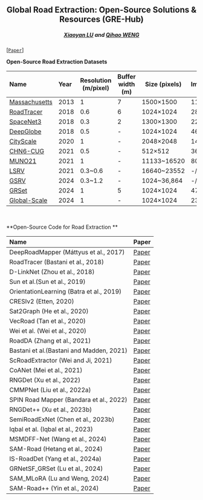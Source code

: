 <h2 align="center">Global Road Extraction: Open-Source Solutions & Resources (GRE-Hub)</h2>

<h5 align="center"> <a href="https://scholar.google.com/citations?user=MDA37NMAAAAJ&hl=zh-CN">Xiaoyan LU</a> and
<a href="https://scholar.google.com/citations?user=SbbCxE8AAAAJ&hl=zh-CN">Qihao WENG</a></h5>

[[`Paper`]()] 


**Open-Source Road Extraction Datasets**

| Name                                                                                  | Year    | Resolution (m/pixel)| Buffer width (m) | Size (pixels) | Images(train/val/test) | Paper                                                                            |
|:--------------------------------------------------------------------------------------|:--------|---------------------|------------------|--------------|------------------------|----------------------------------------------------------------------------------|
| [Massachusetts](https://www.cs.toronto.edu/~vmnih/data/)                              | 2013    | 1                   | 7                | 1500×1500    | 1108/14/49             | [Paper](https://www.cs.toronto.edu/~vmnih/docs/Mnih_Volodymyr_PhD_Thesis.pdf)    |
| [RoadTracer ](https://roadmaps.csail.mit.edu/roadtracer/)                             | 2018    | 0.6                 | 6                | 1024×1024    | 2880/-/1920            | [Paper](https://roadmaps.csail.mit.edu/roadtracer.pdf)                           |
| [SpaceNet3](https://spacenet.ai/spacenet-roads-dataset/)                              | 2018    | 0.3                 | 2                | 1300×1300    | 2213/-/567             | [Paper](https://arxiv.org/pdf/1807.01232)                                        |
| [DeepGlobe](https://competitions.codalab.org/competitions/18467#participate-get_data) | 2018    | 0.5                 | -                | 1024×1024    | 4696/-/1530            | [Paper](https://arxiv.org/pdf/1805.06561)                                        |
| [CityScale](https://github.com/songtaohe/Sat2Graph)                                   | 2020    | 1                   | -                | 2048×2048    | 144/9/27               | [Paper](https://arxiv.org/pdf/2007.09547)                                        |
| [CHN6-CUG](https://github.com/CUG-URS/CHN6-CUG-Roads-Dataset)                         | 2021    | 0.5                 | -                | 512×512      | 3608/-/903             | [Paper](https://www.sciencedirect.com/science/article/abs/pii/S0924271621000873) |
| [MUNO21 ](https://favyen.com/muno21/)                                                 | 2021    | 1                   | -                | 11133~16520  | 80/-/11                | [Paper](https://favyen.com/muno21.pdf)                                           |
| [LSRV](http://rsidea.whu.edu.cn/resource_LSRV_sharing.htm)                            | 2021    | 0.3~0.6             | -                | 16640~23552  | -/-/3                  | [Paper](https://www.sciencedirect.com/science/article/abs/pii/S0924271621000770) |
| [GSRV](https://github.com/xiaoyan07/GRNet_GRSet)                                      | 2024    | 0.3~1.2             | -                | 1024~36,864  | -/-/5743               | [Paper](https://www.tandfonline.com/doi/full/10.1080/10095020.2024.2362760?src=) |
| [GRSet](https://github.com/xiaoyan07/GRNet_GRSet)                                     | 2024    | 1                   | 5                | 1024×1024    | 47,210/-/-             | [Paper](https://www.tandfonline.com/doi/full/10.1080/10095020.2024.2362760?src=) |
| [Global-Scale](https://github.com/earth-insights/samroadplus)                         | 2024    | 1                   | -                | 1024×1024    | 2375/339/624+130       | [Paper](https://arxiv.org/pdf/2411.16733)                                        |

<br />

**Open-Source Code for Road Extraction **

| Name                                                  | Paper                                                                                                                                                                                           |
|:------------------------------------------------------|:------------------------------------------------------------------------------------------------------------------------------------------------------------------------------------------------|
| DeepRoadMapper (Máttyus et al., 2017)                 | [Paper](https://github.com/mitroadmaps/roadtracer/tree/master/deeproadmapper)                                                                                                                   |
| RoadTracer (Bastani et al., 2018)                     | [Paper](https://github.com/mitroadmaps/roadtracer)                                                                                                                                              |
| D-LinkNet (Zhou et al., 2018)                         | [Paper](https://github.com/zlckanata/DeepGlobe-Road-Extraction-Challenge)                                                                                                                       |
| Sun et al.(Sun et al., 2019)                          | [Paper](https://github.com/suniique/Leveraging-Crowdsourced-GPS-Data-for-Road-Extraction-from-Aerial-Imagery)                                                                                   |
| OrientationLearning (Batra et al., 2019)              | [Paper](https://github.com/anilbatra2185/road_connectivity)                                                                                                                                     |
| CRESIv2 (Etten, 2020)                                 | [Paper](https://github.com/avanetten/cresi)                                                                                                                                                     |
| Sat2Graph (He et al., 2020)                           | [Paper](https://github.com/songtaohe/Sat2Graph)                                                                                                                                                 |
| VecRoad (Tan et al., 2020)                            | [Paper](https://github.com/tansor/VecRoad)                                                                                                                                                      |
| Wei et al. (Wei et al., 2020)                         | [Paper](https://github.com/astro-ck/Road-Extraction)                                                                                                                                            |
| RoadDA (Zhang et al., 2021)                           | [Paper](https://github.com/LANMNG/RoadDA)                                                                                                                                                       |
| Bastani et al.(Bastani and Madden, 2021)              | [Paper](https://github.com/favyen/muno21)                                                                                                                                                       |
| ScRoadExtractor (Wei and Ji, 2021)                    | [Paper](https://github.com/weiyao1996/ScRoadExtractor)                                                                                                                                          |
| CoANet (Mei et al., 2021)                             | [Paper](https://github.com/mj129/CoANet)                                                                                                                                                        |
| RNGDet (Xu et al., 2022)                              | [Paper](https://github.com/TonyXuQAQ/RNGDetPlusPlus)                                                                                                                                            |
| CMMPNet (Liu et al., 2022a)                           | [Paper](https://github.com/liulingbo918/CMMPNet)                                                                                                                                                |
| SPIN Road Mapper (Bandara et al., 2022)               | [Paper](https://github.com/wgcban/SPIN_RoadMapper)                                                                                                                                              |
| RNGDet++ (Xu et al., 2023b)                           | [Paper](https://github.com/TonyXuQAQ/RNGDetPlusPlus)                                                                                                                                            |
| SemiRoadExNet (Chen et al., 2023b)                    | [Paper](https://github.com/hchen118/SemiRoadExNet)                                                                                                                                              |
| Iqbal et al. (Iqbal et al., 2023)                     | [Paper](https://github.com/engrjavediqbal/roads-segmentation-adaptation)                                                                                                                        |
| MSMDFF-Net (Wang et al., 2024)                        | [Paper](https://github.com/wycloveinfall/MSMDFF-NET)                                                                                                                                            |
| SAM-Road (Hetang et al., 2024)                        | [Paper](https://github.com/htcr/sam_road)                                                                                                                                                       |
| IS-RoadDet (Yang et al., 2024a)                       | [Paper](https://github.com/WanderRainy/IS-Road)                                                                                                                                                 |
| GRNetSF_GRSet (Lu et al., 2024)                       | [Paper](https://github.com/xiaoyan07/GRNet_GRSet)                                                                                                                                               |
| SAM_MLoRA (Lu and Weng, 2024)                         | [Paper](https://github.com/xiaoyan07/SAM_MLoRA)                                                                                                                                                 |
| SAM-Road++ (Yin et al., 2024)                         | [Paper](https://github.com/earth-insights/samroadplus)                                                                                                                                          |
<br />